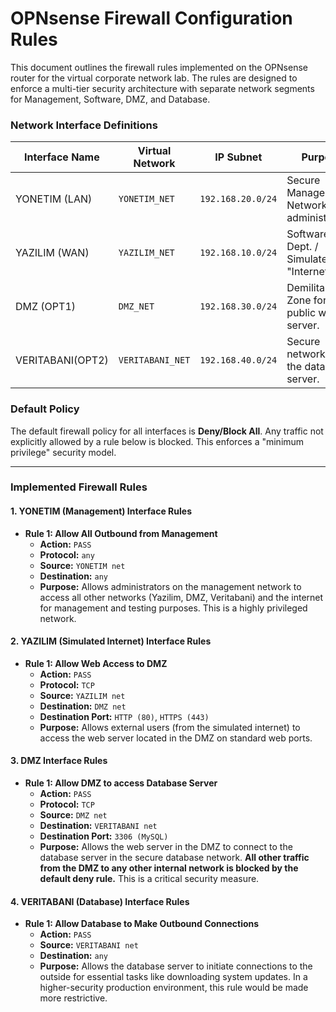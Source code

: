 # OPNsense Firewall Configuration Rules

This document outlines the firewall rules implemented on the OPNsense router for the virtual corporate network lab. The rules are designed to enforce a multi-tier security architecture with separate network segments for Management, Software, DMZ, and Database.

### Network Interface Definitions

| Interface Name | Virtual Network | IP Subnet         | Purpose                                     |
|----------------|-----------------|-------------------|---------------------------------------------|
| YONETIM (LAN)  | `YONETIM_NET`   | `192.168.20.0/24` | Secure Management Network for administrators. |
| YAZILIM (WAN)  | `YAZILIM_NET`   | `192.168.10.0/24` | Software Dept. / Simulated "Internet".      |
| DMZ (OPT1)     | `DMZ_NET`       | `192.168.30.0/24` | Demilitarized Zone for the public web server. |
| VERITABANI(OPT2)| `VERITABANI_NET`| `192.168.40.0/24` | Secure network for the database server.       |

### Default Policy

The default firewall policy for all interfaces is **Deny/Block All**. Any traffic not explicitly allowed by a rule below is blocked. This enforces a "minimum privilege" security model.

---

### Implemented Firewall Rules

#### 1. YONETIM (Management) Interface Rules

* **Rule 1: Allow All Outbound from Management**
    * **Action:** `PASS`
    * **Protocol:** `any`
    * **Source:** `YONETIM net`
    * **Destination:** `any`
    * **Purpose:** Allows administrators on the management network to access all other networks (Yazilim, DMZ, Veritabani) and the internet for management and testing purposes. This is a highly privileged network.

#### 2. YAZILIM (Simulated Internet) Interface Rules

* **Rule 1: Allow Web Access to DMZ**
    * **Action:** `PASS`
    * **Protocol:** `TCP`
    * **Source:** `YAZILIM net`
    * **Destination:** `DMZ net`
    * **Destination Port:** `HTTP (80)`, `HTTPS (443)`
    * **Purpose:** Allows external users (from the simulated internet) to access the web server located in the DMZ on standard web ports.

#### 3. DMZ Interface Rules

* **Rule 1: Allow DMZ to access Database Server**
    * **Action:** `PASS`
    * **Protocol:** `TCP`
    * **Source:** `DMZ net`
    * **Destination:** `VERITABANI net`
    * **Destination Port:** `3306 (MySQL)`
    * **Purpose:** Allows the web server in the DMZ to connect to the database server in the secure database network. **All other traffic from the DMZ to any other internal network is blocked by the default deny rule.** This is a critical security measure.

#### 4. VERITABANI (Database) Interface Rules

* **Rule 1: Allow Database to Make Outbound Connections**
    * **Action:** `PASS`
    * **Source:** `VERITABANI net`
    * **Destination:** `any`
    * **Purpose:** Allows the database server to initiate connections to the outside for essential tasks like downloading system updates. In a higher-security production environment, this rule would be made more restrictive.